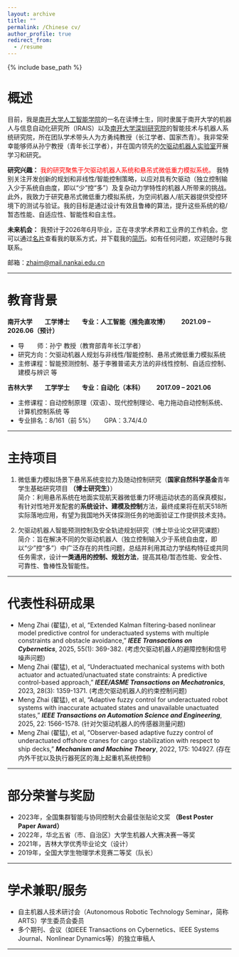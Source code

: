 ```yaml
---
layout: archive
title: ""
permalink: /Chinese cv/
author_profile: true
redirect_from:
  - /resume
---
```


{% include base_path %}

# 概述
目前，我是[南开大学人工智能学院](https://ai.nankai.edu.cn/)的一名在读博士生，同时隶属于南开大学的机器人与信息自动化研究所（IRAIS）以及[南开大学深圳研究院](https://nkszri.nankai.edu.cn/)的智能技术与机器人系统研究院，所在团队学术带头人为方勇纯教授（长江学者、国家杰青）。我非常荣幸能够师从孙宁教授（青年长江学者），并在国内领先的[欠驱动机器人实验室](https://url.nankai.edu.cn/)开展学习和研究。

**研究兴趣：** <span style="color: red;">我的研究聚焦于欠驱动机器人系统和悬吊式微低重力模拟系统。</span> 我特别关注开发创新的规划和非线性/智能控制策略，以应对具有欠驱动（独立控制输入少于系统自由度，即以“少”控“多”）及复杂动力学特性的机器人所带来的挑战。此外，我致力于研究悬吊式微低重力模拟系统，为空间机器人/航天器提供受控环境下的测试与验证。我的目标是通过设计有效且鲁棒的算法，提升这些系统的稳/暂态性能、自适应性、智能性和自主性。

**未来机会：** 我预计于2026年6月毕业，正在寻求学术界和工业界的工作机会。您可以通过[名片](../files/名片.jpg)查看我的联系方式，并下载我的[简历](../files/翟猛-个人简历.pdf)。如有任何问题，欢迎随时与我联系。

邮箱：zhaim@mail.nankai.edu.cn

------

# 教育背景
**南开大学 &ensp;&ensp;&ensp; 工学博士 &ensp;&ensp;&ensp; 专业：人工智能（推免直攻博） &ensp;&ensp;&ensp; 2021.09 – 2026.06（预计）**
- 导 &ensp;&ensp;&ensp; 师：孙宁 教授（教育部青年长江学者）    
- 研究方向：欠驱动机器人规划与非线性/智能控制、悬吊式微低重力模拟系统    
- 主修课程：智能预测控制、基于李雅普诺夫方法的非线性控制、自适应控制、建模与辨识 等    

**吉林大学 &ensp;&ensp;&ensp; 工学学士 &ensp;&ensp;&ensp; 专业：自动化（本科） &ensp;&ensp;&ensp; 2017.09 – 2021.06**   
- 主修课程：自动控制原理（双语）、现代控制理论、电力拖动自动控制系统、计算机控制系统 等  
- 专业排名：8/161（前 5%） &ensp;&ensp; GPA：3.74/4.0

------

# 主持项目
1. 微低重力模拟场景下悬吊系统变拉力及随动控制研究（**国家自然科学基金**青年学生基础研究项目 **（博士研究生）**）    
简介：利用悬吊系统在地面实现航天器微低重力环境运动状态的高保真模拟，有针对性地开发配套的**系统设计、建模及控制**方法，最终成果将在航天518所实际落地应用，有望为我国地外天体探测任务的地面验证工作提供技术支持。

2. 欠驱动机器人智能预测控制及安全轨迹规划研究（博士毕业论文研究课题）    
简介：旨在解决不同的欠驱动机器人（独立控制输入少于系统自由度，即以“少”控“多”）中广泛存在的共性问题，总结并利用其动力学结构特征或共同任务需求，设计**一类通用的控制、规划方法**，提高其稳/暂态性能、安全性、可靠性、鲁棒性及智能性。

------

# 代表性科研成果
- Meng Zhai (翟猛), et al, “Extended Kalman filtering-based nonlinear model predictive control for underactuated systems with multiple constraints and obstacle avoidance,” ***IEEE Transactions on Cybernetics***, 2025, 55(1): 369-382. (考虑欠驱动机器人的避障控制和信号噪声问题)    
- Meng Zhai (翟猛), et al, “Underactuated mechanical systems with both actuator and actuated/unactuated state constraints: A predictive control-based approach,” ***IEEE/ASME Transactions on Mechatronics***, 2023, 28(3): 1359-1371. (考虑欠驱动机器人的约束控制问题)    
- Meng Zhai (翟猛), et al, “Adaptive fuzzy control for underactuated robot systems with inaccurate actuated states and unavailable unactuated states,” ***IEEE Transactions on Automation Science and Engineering***, 2025, 22: 1566-1578. (针对欠驱动机器人的传感器测量问题)   
- Meng Zhai (翟猛), et al, “Observer-based adaptive fuzzy control of underactuated offshore cranes for cargo stabilization with respect to ship decks,” ***Mechanism and Machine Theory***, 2022, 175: 104927. (存在内外干扰以及执行器死区的海上起重机系统控制)    

------

# 部分荣誉与奖励
- 2023年，全国集群智能与协同控制大会最佳张贴论文奖 **（Best Poster Paper Award）**   
- 2022年，华北五省（市、自治区）大学生机器人大赛决赛一等奖   
- 2021年，吉林大学优秀毕业论文（设计）   
- 2019年，全国大学生物理学术竞赛二等奖（队长）    

------

# 学术兼职/服务
-	自主机器人技术研讨会（Autonomous Robotic Technology Seminar，简称ARTS）学生委员会委员   
-	多个期刊、会议（如IEEE Transactions on Cybernetics、IEEE Systems Journal、Nonlinear Dynamics等）的独立审稿人    

------

